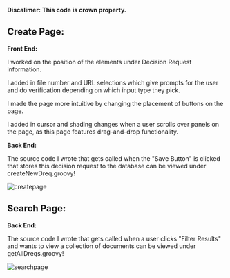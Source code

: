 
<strong>Discalimer: This code is crown property.</strong>


Create Page:
------------

<strong>Front End: </strong>

I worked on the position of the elements under Decision Request information.

I added in file number and URL selections which give prompts for the user and do verification depending on which input type they pick.

I made the page more intuitive by changing the placement of buttons on the page.

I added in cursor and shading changes when a user scrolls over panels on the page, as this page features drag-and-drop functionality.

<strong>Back End:</strong>

The source code I wrote that gets called when the "Save Button" is clicked that stores this decision request to the database can be viewed under createNewDreq.groovy!


![createpage](https://cloud.githubusercontent.com/assets/15184861/25734465/bef078b8-3128-11e7-9240-8b602cde2df5.png)


Search Page:
------------

<strong>Back End:</strong>

The source code I wrote that gets called when a user clicks "Filter Results" and wants to view a collection of documents can be viewed under getAllDreqs.groovy!


![searchpage](https://cloud.githubusercontent.com/assets/15184861/25734464/beebb350-3128-11e7-852b-17270fa59438.png)



